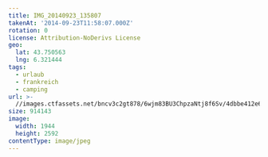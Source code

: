 ```yaml
---
title: IMG_20140923_135807
takenAt: '2014-09-23T11:58:07.000Z'
rotation: 0
license: Attribution-NoDerivs License
geo:
  lat: 43.750563
  lng: 6.321444
tags:
  - urlaub
  - frankreich
  - camping
url: >-
  //images.ctfassets.net/bncv3c2gt878/6wjm83BU3ChpzaNtj8f6Sv/4dbbe412e67f137c6f581724eef749d6/img_20140923_135807_28208939722_o
size: 914143
image:
  width: 1944
  height: 2592
contentType: image/jpeg
---
```


